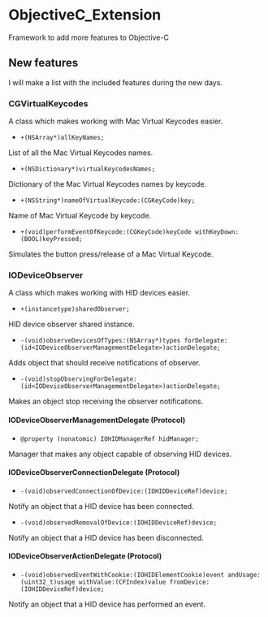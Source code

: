 # ObjectiveC_Extension
Framework to add more features to Objective-C

## New features
I will make a list with the included features during the new days.

### CGVirtualKeycodes
A class which makes working with Mac Virtual Keycodes easier.

- `+(NSArray*)allKeyNames;`

List of all the Mac Virtual Keycodes names.

- `+(NSDictionary*)virtualKeycodesNames;`

Dictionary of the Mac Virtual Keycodes names by keycode.

- `+(NSString*)nameOfVirtualKeycode:(CGKeyCode)key;`

Name of Mac Virtual Keycode by keycode.

- `+(void)performEventOfKeycode:(CGKeyCode)keyCode withKeyDown:(BOOL)keyPressed;`

Simulates the button press/release of a Mac Virtual Keycode.

### IODeviceObserver
A class which makes working with HID devices easier.

- `+(instancetype)sharedObserver;`

HID device observer shared instance.

- `-(void)observeDevicesOfTypes:(NSArray*)types forDelegate:(id<IODeviceObserverManagementDelegate>)actionDelegate;`

Adds object that should receive notifications of observer.

- `-(void)stopObservingForDelegate:(id<IODeviceObserverManagementDelegate>)actionDelegate;`

Makes an object stop receiving the observer notifications.

#### IODeviceObserverManagementDelegate (Protocol)

- `@property (nonatomic) IOHIDManagerRef hidManager;`

Manager that makes any object capable of observing HID devices.

#### IODeviceObserverConnectionDelegate (Protocol)

- `-(void)observedConnectionOfDevice:(IOHIDDeviceRef)device;`

Notify an object that a HID device has been connected.

- `-(void)observedRemovalOfDevice:(IOHIDDeviceRef)device;`

Notify an object that a HID device has been disconnected.

#### IODeviceObserverActionDelegate (Protocol)

- `-(void)observedEventWithCookie:(IOHIDElementCookie)event andUsage:(uint32_t)usage withValue:(CFIndex)value fromDevice:(IOHIDDeviceRef)device;`

Notify an object that a HID device has performed an event.



